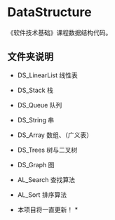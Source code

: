 DataStructure
=============

《软件技术基础》课程数据结构代码。

文件夹说明
-------------

* DS_LinearList 线性表
* DS_Stack 栈
* DS_Queue 队列
* DS_String 串
* DS_Array 数组、（广义表）
* DS_Trees 树与二叉树
* DS_Graph 图
* AL_Search 查找算法
* AL_Sort 排序算法


* 本项目将一直更新！ *
